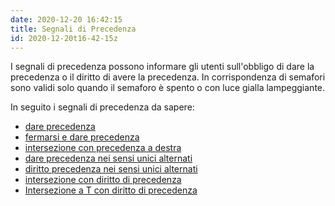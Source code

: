 ```yaml
---
date: 2020-12-20 16:42:15
title: Segnali di Precedenza
id: 2020-12-20t16-42-15z
---
```


I segnali di precedenza possono informare gli utenti sull'obbligo di dare la
precedenza o il diritto di avere la precedenza. In corrispondenza di semafori
sono validi solo quando il semaforo è spento o con luce gialla lampeggiante.

In seguito i segnali di precedenza da sapere:

- [dare precedenza](./2020-12-20t16-54-28z.md)
- [fermarsi e dare precedenza](./2020-12-20t17-24-07z.md)
- [intersezione con precedenza a destra](./2020-12-20t17-50-16z.md)
- [dare precedenza nei sensi unici alternati](./2020-12-20t18-03-17z.md)
- [diritto precedenza nei sensi unici alternati](./2020-12-20t18-09-34z.md)
- [intersezione con diritto di precedenza](./2020-12-20t18-23-33z.md)
- [Intersezione a T con diritto di precedenza](./2020-12-21t17-32-47z.md)
